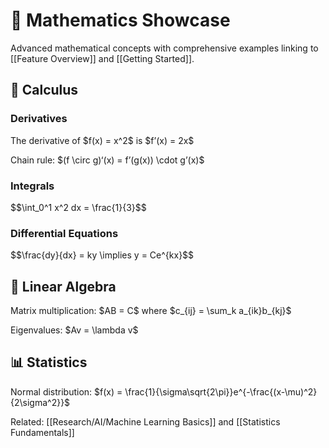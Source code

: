 <h1>📐 Mathematics Showcase</h1>
<p>Advanced mathematical concepts with comprehensive examples linking to [[Feature Overview]] and [[Getting Started]].</p>
<h2>🧮 Calculus</h2>
<h3>Derivatives</h3>
<p>The derivative of $f(x) = x^2$ is $f’(x) = 2x$</p>
<p>Chain rule: $(f \circ g)‘(x) = f’(g(x)) \cdot g’(x)$</p>
<h3>Integrals</h3>
<p>$$\int_0^1 x^2 dx = \frac{1}{3}$$</p>
<h3>Differential Equations</h3>
<p>$$\frac{dy}{dx} = ky \implies y = Ce^{kx}$$</p>
<h2>🔢 Linear Algebra</h2>
<p>Matrix multiplication: $AB = C$ where $c_{ij} = \sum_k a_{ik}b_{kj}$</p>
<p>Eigenvalues: $Av = \lambda v$</p>
<h2>📊 Statistics</h2>
<p>Normal distribution: $f(x) = \frac{1}{\sigma\sqrt{2\pi}}e^{-\frac{(x-\mu)^2}{2\sigma^2}}$</p>
<p>Related: [[Research/AI/Machine Learning Basics]] and [[Statistics Fundamentals]]</p>
